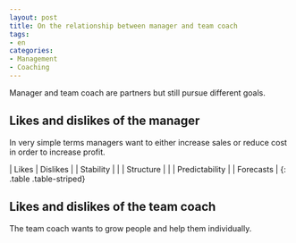```yaml
---
layout: post
title: On the relationship between manager and team coach
tags:
- en
categories:
- Management
- Coaching
---
```

Manager and team coach are partners but still pursue different goals.

## Likes and dislikes of the manager
In very simple terms managers want to either increase sales or reduce cost in order to increase profit.

| Likes | Dislikes |
| Stability | |
| Structure | |
| Predictability |
| Forecasts |
{: .table .table-striped}

## Likes and dislikes of the team coach
The team coach wants to grow people and help them individually.
